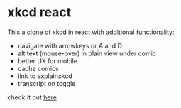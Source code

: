 # xkcd react
This a clone of xkcd in react with additional functionality:
* navigate with arrowkeys or A and D
* alt text (mouse-over) in plain view under comic
* better UX for mobile
* cache comics
* link to explainxkcd
* transcript on toggle

check it out [here](https://mirecmrozek.github.io/react-xkcd)
